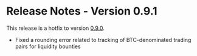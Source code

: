# Release Notes - Version 0.9.1

This release is a hotfix to version [0.9.0](/release-notes/0.9.0).

* Fixed a rounding error related to tracking of BTC-denominated trading pairs for liquidity bounties